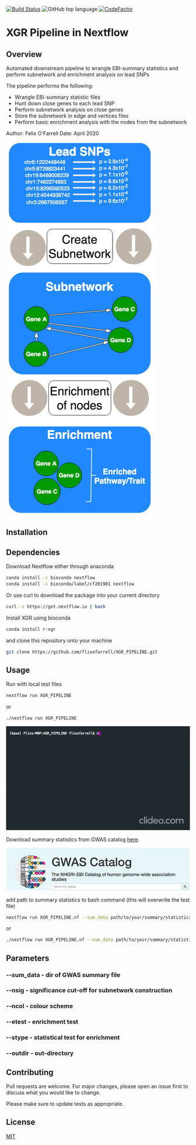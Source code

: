 [![Build Status](https://travis-ci.com/flixofarrell/XGR_PIPELINE.svg?branch=master)](https://travis-ci.com/flixofarrell/XGR_PIPELINE) ![GitHub top language](https://img.shields.io/github/languages/top/flixofarrell/XGR_PIPELINE)
[![CodeFactor](https://www.codefactor.io/repository/github/flixofarrell/xgr_pipeline/badge)](https://www.codefactor.io/repository/github/flixofarrell/xgr_pipeline)
# XGR Pipeline in Nextflow



## Overview
Automated downstream pipeline to wrangle EBI-summary statistics and perform subnetwork and enrichment analysis on lead SNPs

The pipeline performs the following:
   * Wrangle EBI-summary statistic files 
   * Hunt down close genes to each lead SNP
   * Perform subnetwork analysis on close genes 
   * Store the subnetwork in edge and vertices files
   * Perform basic enrichment analysis with the nodes from the subnetwork

Author: Felix O'Farrell
Date: April 2020

![image info](./figure1.png)


## Installation

## Dependencies 

Download Nextflow either through anaconda

```bash
conda install -c bioconda nextflow
conda install -c bioconda/label/cf201901 nextflow
```

Or use curl to download the package into your current directory

```bash
curl -s https://get.nextflow.io | bash
```

Install XGR using bioconda

```bash
conda install r-xgr
```


and clone this repository onto your machine

```bash
git clone https://github.com/flixofarrell/XGR_PIPELINE.git
```

## Usage
Run with local test files 

```bash
nextflow run XGR_PIPELINE
```
or 

```bash
./nextflow run XGR_PIPELINE
```


![gitrocker usage GIF](gif/XGR_pipe.gif)


Download summary statistics from GWAS catalog [here](https://www.ebi.ac.uk/gwas/downloads/summary-statistics).

![image info](./gif/GWAS-catalog.png)


add path to summary statistics to bash command (this will overwrite the test file)

```bash
nextflow run XGR_PIPELINE.nf --sum_data path/to/your/summary/statistics
```
or 
```bash
./nextflow run XGR_PIPELINE.nf --sum_data path/to/your/summary/statistics
```

## Parameters
### --sum_data - dir of GWAS summary file
### --nsig - significance cut-off for subnetwork construction
### --ncol - colour scheme         
### --etest - enrichment test
### --stype - statistical test for enrichment
### --outdir - out-directory 


## Contributing
Pull requests are welcome. For major changes, please open an issue first to discuss what you would like to change.

Please make sure to update tests as appropriate.

## License
[MIT](https://choosealicense.com/licenses/mit/)
